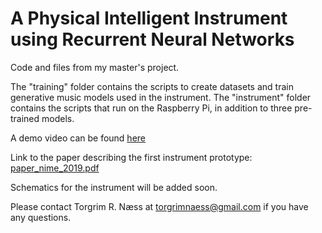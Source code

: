 # A Physical Intelligent Instrument using Recurrent Neural Networks
Code and files from my master's project.

The "training" folder contains the scripts to create datasets and train generative music models used in the instrument.
The "instrument" folder contains the scripts that run on the Raspberry Pi, in addition to three pre-trained models.

A demo video can be found [here](http://www.nime.org/proceedings/2019/nime2019_016.pdf)

Link to the paper describing the first instrument prototype: [paper_nime_2019.pdf](https://www.youtube.com/watch?v=ya4gcIvtaEE)

Schematics for the instrument will be added soon.

Please contact Torgrim R. Næss at torgrimnaess@gmail.com if you have any questions.
